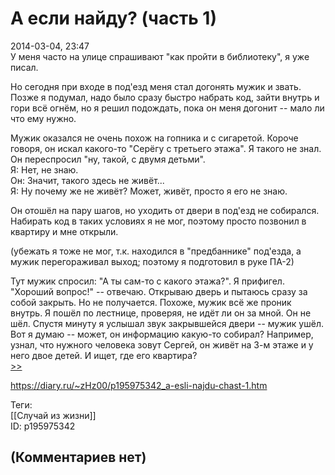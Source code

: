 А если найду? (часть 1)
=======================

  
2014-03-04, 23:47  
 У меня часто на улице спрашивают "как пройти в библиотеку", я уже писал.   
   
 Но сегодня при входе в под'езд меня стал догонять мужик и звать. Позже я подумал, надо было сразу быстро набрать код, зайти внутрь и гори всё огнём, но я решил подождать, пока он меня догонит -- мало ли что ему нужно.   
   
 Мужик оказался не очень похож на гопника и с сигаретой. Короче говоря, он искал какого-то "Серёгу с третьего этажа". Я такого не знал. Он переспросил "ну, такой, с двумя детьми".   
 Я: Нет, не знаю.   
 Он: Значит, такого здесь не живёт...   
 Я: Ну почему же не живёт? Может, живёт, просто я его не знаю.   
   
 Он отошёл на пару шагов, но уходить от двери в под'езд не собирался. Набирать код в таких условиях я не мог, поэтому просто позвонил в квартиру и мне открыли.   
   
 (убежать я тоже не мог, т.к. находился в "предбаннике" под'езда, а мужик перегораживал выход; поэтому я подготовил в руке ПА-2)   
   
 Тут мужик спросил: "А ты сам-то с какого этажа?". Я прифигел. "Хороший вопрос!" -- отвечаю. Открываю дверь и пытаюсь сразу за собой закрыть. Но не получается. Похоже, мужик всё же проник внутрь. Я пошёл по лестнице, проверяя, не идёт ли он за мной. Он не шёл. Спустя минуту я услышал звук закрывшейся двери -- мужик ушёл. Вот я думаю -- может, он информацию какую-то собирал? Например, узнал, что нужного человека зовут Сергей, он живёт на 3-м этаже и у него двое детей. И ищет, где его квартира?   
  [>>](А%20если%20найду%20(часть%202))    
  
<https://diary.ru/~zHz00/p195975342_a-esli-najdu-chast-1.htm>  
  
Теги:  
[[Случай из жизни]]  
ID: p195975342  


(Комментариев нет)
------------------